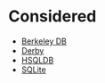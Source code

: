 # Considered #

  * [Berkeley DB](http://www.oracle.com/technology/products/berkeley-db/index.html)
  * [Derby](http://db.apache.org/derby/)
  * [HSQLDB](http://hsqldb.org/)
  * [SQLite](http://www.sqlite.org/)